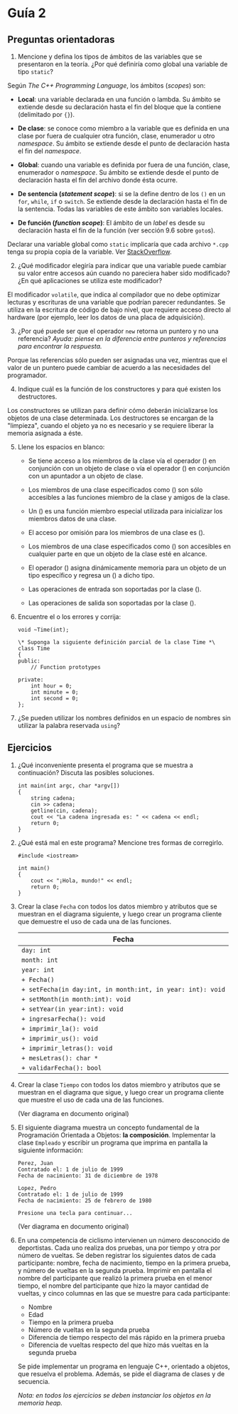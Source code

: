 # Guía 2
## Preguntas orientadoras

1. Mencione y defina los tipos de ámbitos de las variables que se presentaron
en la teoría. ¿Por qué definiría como global una variable de tipo `static`?

Según _The C++ Programming Language_, los ámbitos (_scopes_) son:

- **Local**: una variable declarada en una función o lambda. Su ámbito se
extiende desde su declaración hasta el fin del bloque que la contiene
(delimitado por `{}`).

- **De clase**: se conoce como miembro a la variable que es definida en una
clase por fuera de cualquier otra función, clase, enumerador u otro 
_namespace_. Su ámbito se extiende desde el punto de declaración hasta el fin
del _namespace_.

- **Global**: cuando una variable es definida por fuera de una función, clase,
enumerador o _namespace_. Su ámbito se extiende desde el punto de declaración
hasta el fin del archivo donde ésta ocurre. 

- **De sentencia (_statement scope_)**: si se la define dentro de los `()` en
un `for`, `while`, `if` o `switch`. Se extiende desde la declaración hasta el
fin de la sentencia. Todas las variables de este ámbito son variables locales.

- **De función (_function scope_)**: El ámbito de un _label_ es desde su 
declaración hasta el fin de la función (ver sección 9.6 sobre `goto`s).

Declarar una variable global como `static` implicaría que cada archivo `*.cpp`
tenga su propia copia de la variable. Ver 
[StackOverflow](https://stackoverflow.com/a/14349916).

2. ¿Qué modificador elegiría para indicar que una variable puede cambiar su 
valor entre accesos aún cuando no pareciera haber sido modificado? ¿En qué 
aplicaciones se utiliza este modificador?

El modificador `volatile`, que indica al compilador que no debe optimizar 
lecturas y escrituras de una variable que podrían parecer redundantes. Se 
utiliza en la escritura de código de bajo nivel, que requiere acceso directo al
hardware (por ejemplo, leer los datos de una placa de adquisición).

3. ¿Por qué puede ser que el operador `new` retorna un puntero y no una 
referencia? _Ayuda: piense en la diferencia entre punteros y referencias para
encontrar la respuesta._

Porque las referencias sólo pueden ser asignadas una vez, mientras que el valor
de un puntero puede cambiar de acuerdo a las necesidades del programador.

4. Indique cuál es la función de los constructores y para qué existen los
destructores.

Los constructores se utilizan para definir cómo deberán inicializarse los 
objetos de una clase determinada. Los destructores se encargan de la "limpieza",
cuando el objeto ya no es necesario y se requiere liberar la memoria asignada a
éste.

5. Llene los espacios en blanco:

    - Se tiene acceso a los miembros de la clase vía el operador () en 
    conjunción con un objeto de clase o vía el operador () en conjunción con
    un apuntador a un objeto de clase.

    - Los miembros de una clase especificados como () son sólo accesibles a las
    funciones miembro de la clase y amigos de la clase.

    - Un () es una función miembro especial utilizada para inicializar los 
    miembros datos de una clase.

    - El acceso por omisión para los miembros de una clase es ().

    - Los miembros de una clase especificados como () son accesibles en 
    cualquier parte en que un objeto de la clase esté en alcance.

    - El operador () asigna dinámicamente memoria para un objeto de un tipo
    específico y regresa un () a dicho tipo.

    - Las operaciones de entrada son soportadas por la clase ().

    - Las operaciones de salida son soportadas por la clase ().

6. Encuentre el o los errores y corrija:

    ```
    void ~Time(int);

    \* Suponga la siguiente definición parcial de la clase Time *\
    class Time
    {
    public:
        // Function prototypes

    private:
        int hour = 0;
        int minute = 0;
        int second = 0;
    };
    ```

7. ¿Se pueden utilizar los nombres definidos en un espacio de nombres sin
utilizar la palabra reservada `using`?

## Ejercicios

1. ¿Qué inconveniente presenta el programa que se muestra a continuación?
Discuta las posibles soluciones.

    ```
    int main(int argc, char *argv[])
    {
        string cadena;
        cin >> cadena;
        getline(cin, cadena);
        cout << "La cadena ingresada es: " << cadena << endl;
        return 0;
    }
    ```

2. ¿Qué está mal en este programa? Mencione tres formas de corregirlo.

    ```
    #include <iostream>

    int main()
    {
        cout << "¡Hola, mundo!" << endl;
        return 0;
    }
    ```

3. Crear la clase `Fecha` con todos los datos miembro y atributos que se 
muestran en el diagrama siguiente, y luego crear un programa cliente que
demuestre el uso de cada una de las funciones.

    | Fecha                                                      |
    |------------------------------------------------------------|
    | `day: int`                                                 |
    | `month: int`                                               |
    | `year: int`                                                |
    | `+ Fecha()`                                                |
    | `+ setFecha(in day:int, in month:int, in year: int): void` |
    | `+ setMonth(in month:int): void`                           |
    | `+ setYear(in year:int): void`                             |
    | `+ ingresarFecha(): void`                                  |
    | `+ imprimir_la(): void`                                    |
    | `+ imprimir_us(): void`                                    |
    | `+ imprimir_letras(): void`                                |
    | `+ mesLetras(): char *`                                    |
    | `+ validarFecha(): bool`                                   |

4. Crear la clase `Tiempo` con todos los datos miembro y atributos que se 
muestran en el diagrama que sigue, y luego crear un programa cliente que 
muestre el uso de cada una de las funciones.

    (Ver diagrama en documento original)

5. El siguiente diagrama muestra un concepto fundamental de la Programación
Orientada a Objetos: **la composición**. Implementar la clase `Empleado` y 
escribir un programa que imprima en pantalla la siguiente información:

    ```
    Perez, Juan
    Contratado el: 1 de julio de 1999
    Fecha de nacimiento: 31 de diciembre de 1978

    Lopez, Pedro
    Contratado el: 1 de julio de 1999
    Fecha de nacimiento: 25 de febrero de 1980

    Presione una tecla para continuar...
    ```

    (Ver diagrama en documento original)

6. En una competencia de ciclismo intervienen un número desconocido de 
deportistas. Cada uno realiza dos pruebas, una por tiempo y otra por número de
vueltas. Se deben registrar los siguientes datos de cada participante: nombre, 
fecha de nacimiento, tiempo en la primera prueba, y número de vueltas en la 
segunda prueba. Imprimir en pantalla el nombre del participante que realizó la
primera prueba en el menor tiempo, el nombre del participante que hizo la mayor
cantidad de vueltas, y cinco columnas en las que se muestre para cada 
participante:

    - Nombre
    - Edad
    - Tiempo en la primera prueba
    - Número de vueltas en la segunda prueba
    - Diferencia de tiempo respecto del más rápido en la primera prueba
    - Diferencia de vueltas respecto del que hizo más vueltas en la segunda
    prueba

    Se pide implementar un programa en lenguaje C++, orientado a objetos, que
    resuelva el problema. Además, se pide el diagrama de clases y de secuencia.

    _Nota: en todos los ejercicios se deben instanciar los objetos en la memoria
    heap._